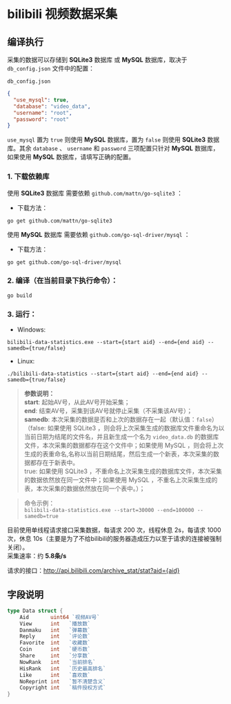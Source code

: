 # bilibili 视频数据采集

## 编译执行

采集的数据可以存储到 **SQLite3** 数据库 或 **MySQL** 数据库，取决于 `db_config.json` 文件中的配置： 
 
`db_config.json`   
```json
{
  "use_mysql": true,
  "database": "video_data",
  "username": "root",
  "password": "root"
}
```
`use_mysql` 置为 `true` 则使用 **MySQL** 数据库，置为 `false` 则使用 **SQLite3** 数据库。其余 `database` 、 `username` 和 `password` 三项配置只针对 **MySQL** 数据库，如果使用 **MySQL** 数据库，请填写正确的配置。 

### 1. 下载依赖库  

使用 **SQLite3** 数据库 需要依赖 `github.com/mattn/go-sqlite3` ：
- 下载方法：
```shell
go get github.com/mattn/go-sqlite3
```

使用 **MySQL** 数据库 需要依赖 `github.com/go-sql-driver/mysql` ：
- 下载方法：
```shell
go get github.com/go-sql-driver/mysql
```

### 2. 编译（在当前目录下执行命令）：  

```shell
go build
```

### 3. 运行：

- Windows:
```shell
bilibili-data-statistics.exe --start={start aid} --end={end aid} --samedb={true/false}
```

- Linux:
```shell
./bilibili-data-statistics --start={start aid} --end={end aid} --samedb={true/false}
```

> **参数说明：**  
**start**: 起始AV号，从此AV号开始采集；  
**end**: 结束AV号，采集到该AV号就停止采集（不采集该AV号）；  
**samedb**: 本次采集的数据是否和上次的数据存在一起（默认值：`false`）  
（false: 如果使用 SQLite3 ，则会将上次采集生成的数据库文件重命名为以当前日期为结尾的文件名，并且新生成一个名为 `video_data.db` 的数据库文件，本次采集的数据都存在这个文件中；如果使用 MySQL ，则会将上次生成的表重命名,名称以当前日期结尾，然后生成一个新表，本次采集的数据都存在于新表中。  
true: 如果使用 SQLite3 ，不重命名上次采集生成的数据库文件，本次采集的数据依然放在同一文件中；如果使用 MySQL ，不重名上次采集生成的表，本次采集的数据依然放在同一个表中。）；  

> 命令示例：  
`bilibili-data-statistics.exe --start=30000 --end=100000 --samedb=true`

目前使用单线程请求接口采集数据，每请求 200 次，线程休息 2s，每请求 1000 次，休息 10s（主要是为了不给bilibili的服务器造成压力以至于请求的连接被强制关闭）。  
采集速率：约 **5.8条/s**

请求的接口：http://api.bilibili.com/archive_stat/stat?aid={aid}

## 字段说明

```go
type Data struct {
	Aid       uint64 `视频AV号`
	View      int   `播放数`
	Danmaku   int   `弹幕数`
	Reply     int   `评论数`
	Favorite  int   `收藏数`
	Coin      int   `硬币数`
	Share     int   `分享数`
	NowRank   int   `当前排名`
	HisRank   int   `历史最高排名`
	Like      int   `喜欢数`
	NoReprint int   `暂不清楚含义`
	Copyright int   `稿件授权方式`
}
```
